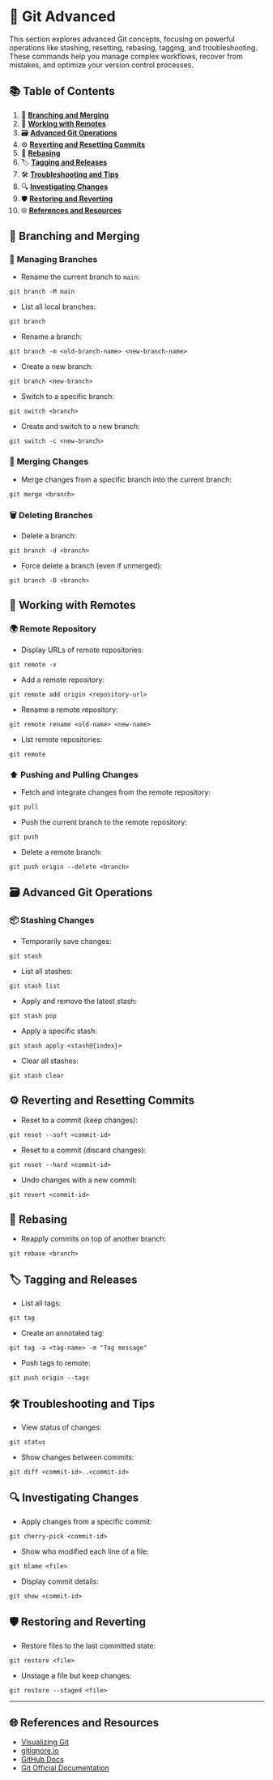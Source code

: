 # 🚀 **Git Advanced**

This section explores advanced Git concepts, focusing on powerful operations like stashing, resetting, rebasing, tagging, and troubleshooting. These commands help you manage complex workflows, recover from mistakes, and optimize your version control processes.

## 📚 **Table of Contents**
1. 🌿 [**Branching and Merging**](#-branching-and-merging)
2. 🔗 [**Working with Remotes**](#-working-with-remotes)
3. 🗃️ [**Advanced Git Operations**](#-advanced-git-operations)
4. ⚙️ [**Reverting and Resetting Commits**](#-reverting-and-resetting-commits)
5. 🧩 [**Rebasing**](#-rebasing)
6. 🏷️ [**Tagging and Releases**](#-tagging-and-releases)
7. 🛠️ [**Troubleshooting and Tips**](#-troubleshooting-and-tips)
8. 🔍 [**Investigating Changes**](#-investigating-changes)
9. 🛡️ [**Restoring and Reverting**](#-restoring-and-reverting)
10. 🌐 [**References and Resources**](#-references-and-resources)

## 🌿 **Branching and Merging**

### 🌱 **Managing Branches**
- Rename the current branch to `main`:
```
git branch -M main
```
- List all local branches:
```
git branch
```
- Rename a branch:
```
git branch -m <old-branch-name> <new-branch-name>
```
- Create a new branch:
```
git branch <new-branch>
```
- Switch to a specific branch:
```
git switch <branch>
```
- Create and switch to a new branch:
```
git switch -c <new-branch>
```

### 🔄 **Merging Changes**
- Merge changes from a specific branch into the current branch:
```
git merge <branch>
```

### 🗑️ **Deleting Branches**
- Delete a branch:
```
git branch -d <branch>
```
- Force delete a branch (even if unmerged):
```
git branch -D <branch>
```

## 🔗 **Working with Remotes**

### 🌍 **Remote Repository**
- Display URLs of remote repositories:
```
git remote -v
```
- Add a remote repository:
```
git remote add origin <repository-url>
```
- Rename a remote repository:
```
git remote rename <old-name> <new-name>
```
- List remote repositories:
```
git remote
```

### ⬆️ **Pushing and Pulling Changes**
- Fetch and integrate changes from the remote repository:
```
git pull
```
- Push the current branch to the remote repository:
```
git push
```
- Delete a remote branch:
```
git push origin --delete <branch>
```

## 🗃️ **Advanced Git Operations**

### 📦 **Stashing Changes**
- Temporarily save changes:
```
git stash
```
- List all stashes:
```
git stash list
```
- Apply and remove the latest stash:
```
git stash pop
```
- Apply a specific stash:
```
git stash apply <stash@{index}>
```
- Clear all stashes:
```
git stash clear
```

## ⚙️ **Reverting and Resetting Commits**
- Reset to a commit (keep changes):
```
git reset --soft <commit-id>
```
- Reset to a commit (discard changes):
```
git reset --hard <commit-id>
```
- Undo changes with a new commit:
```
git revert <commit-id>
```

## 🧩 **Rebasing**
- Reapply commits on top of another branch:
```
git rebase <branch>
```

## 🏷️ **Tagging and Releases**
- List all tags:
```
git tag
```
- Create an annotated tag:
```
git tag -a <tag-name> -m "Tag message"
```
- Push tags to remote:
```
git push origin --tags
```
   
## 🛠️ **Troubleshooting and Tips**
- View status of changes:
```
git status
```
- Show changes between commits:
```
git diff <commit-id>..<commit-id>
```

## 🔍 **Investigating Changes**
- Apply changes from a specific commit:
```
git cherry-pick <commit-id>
```
- Show who modified each line of a file:
```
git blame <file>
```
- Display commit details:
```
git show <commit-id>
```

## 🛡️ **Restoring and Reverting**
- Restore files to the last committed state:
```
git restore <file>
```
- Unstage a file but keep changes:
```
git restore --staged <file>
```

---

## 🌐 **References and Resources**
- [Visualizing Git](https://git-school.github.io/visualizing-git/)
- [gitignore.io](https://gitignore.io)
- [GitHub Docs](https://docs.github.com/en)
- [Git Official Documentation](https://git-scm.com/doc)